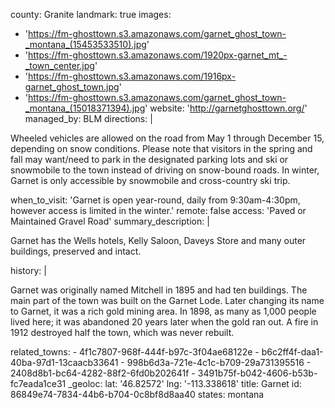 county: Granite
landmark: true
images:
  - 'https://fm-ghosttown.s3.amazonaws.com/garnet_ghost_town-_montana_(15453533510).jpg'
  - 'https://fm-ghosttown.s3.amazonaws.com/1920px-garnet_mt_-_town_center.jpg'
  - 'https://fm-ghosttown.s3.amazonaws.com/1916px-garnet_ghost_town.jpg'
  - 'https://fm-ghosttown.s3.amazonaws.com/garnet_ghost_town-_montana_(15018371394).jpg'
website: 'http://garnetghosttown.org/'
managed_by: BLM
directions: |
  <p>Wheeled vehicles are allowed on the road from May 1 through December 15, depending on snow conditions. Please note that visitors in the spring and fall may want/need to park in the designated parking lots and ski or snowmobile to the town instead of driving on snow-bound roads. In winter, Garnet is only accessible by snowmobile and cross-country ski trip.
  </p>
when_to_visit: '​Garnet is open year-round, daily from 9:30am-4:30pm, however access is limited in the winter.'
remote: false
access: 'Paved or Maintained Gravel Road'
summary_description: |
  <p>Garnet has the Wells hotels, Kelly Saloon, Daveys Store and many outer buildings, preserved and intact.
  </p>
history: |
  <p>Garnet was originally named Mitchell in 1895 and had ten buildings. The main part of the town was built on the Garnet Lode. Later changing its name to Garnet, it was a rich gold mining area. In 1898, as many as 1,000 people lived here; it was abandoned 20 years later when the gold ran out. A fire in 1912 destroyed half the town, which was never rebuilt.
  </p>
related_towns:
  - 4f1c7807-968f-444f-b97c-3f04ae68122e
  - b6c2ff4f-daa1-40ba-97d1-13caacb33641
  - 998b6d3a-721e-4c1c-b709-29a731395516
  - 2408d8b1-bc64-4282-88f2-6fd0b202641f
  - 3491b75f-b042-4606-b53b-fc7eada1ce31
_geoloc:
  lat: '46.82572'
  lng: '-113.338618'
title: Garnet
id: 86849e74-7834-44b6-b704-0c8bf8d8aa40
states: montana
